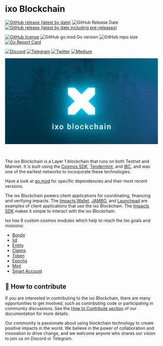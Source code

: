 # ixo Blockchain

[![GitHub release (latest by date)](https://img.shields.io/github/v/release/ixofoundation/ixo-blockchain?color=white&label=release&style=flat-square)](https://github.com/ixofoundation/ixo-blockchain/releases/latest) ![GitHub Release Date](https://img.shields.io/github/release-date/ixofoundation/ixo-blockchain?label=date&color=white&style=flat-square) [![GitHub release (latest by date including pre-releases)](https://img.shields.io/github/v/release/ixofoundation/ixo-blockchain?color=00d2ff&include_prereleases&label=candidate&style=flat-square)](https://github.com/ixofoundation/ixo-blockchain/releases/)

[![GitHub license](https://img.shields.io/github/license/ixofoundation/ixo-blockchain?color=lightgrey&style=flat-square)](https://github.com/ixofoundation/ixo-blockchain/blob/main/LICENSE) ![GitHub go.mod Go version](https://img.shields.io/github/go-mod/go-version/ixofoundation/ixo-blockchain?color=lightgrey&style=flat-square) ![GitHub repo size](https://img.shields.io/github/repo-size/ixofoundation/ixo-blockchain?color=lightgrey&style=flat-square)
[![Go Report Card](https://goreportcard.com/badge/github.com/ixofoundation/ixo-blockchain)](https://goreportcard.com/report/github.com/ixofoundation/ixo-blockchain)

[![Discord](https://img.shields.io/badge/Discord-7289DA?style=for-the-badge&logo=discord&logoColor=white)](https://discord.com/invite/ixo) [![Telegram](https://img.shields.io/badge/Telegram-2CA5E0?style=for-the-badge&logo=telegram&logoColor=white)](https://t.me/ixonetwork)
[![Twitter](https://img.shields.io/badge/Twitter-1DA1F2?style=for-the-badge&logo=twitter&logoColor=white)](https://twitter.com/ixoworld)
[![Medium](https://img.shields.io/badge/Medium-12100E?style=for-the-badge&logo=medium&logoColor=white)](https://medium.com/ixo-blog)

<p align="center">
  <img src="./.github/assets/readme_banner.png" />
</p>
<br />

The ixo Blockchain is a Layer 1 blockchain that runs on both Testnet and Mainnet. It is built using the [Cosmos SDK](https://docs.cosmos.network/main), [Tendermint](https://docs.tendermint.com/), and [IBC](https://ibc.cosmos.network/), and was one of the earliest networks to incorporate these technologies.

Have a look at [go.mod](https://github.com/ixofoundation/ixo-blockchain/blob/main/go.mod) for specific dependencies and their most recent versions.

The ixo Blockchain powers client applications for coordinating, financing and verifying impacts. The [Impacts Wallet](https://github.com/ixofoundation/ixo-Mobile-dev), [JAMBO](https://github.com/ixofoundation/jambo), and [Launchpad](https://github.com/ixofoundation/ixo-webclient) are examples of client applications that use the ixo Blockchain. The [Impacts SDK](https://www.npmjs.com/package/@ixo/impactxclient-sdk) makes it simple to interact with the ixo Blockchain.

Ixo has 8 custom cosmos modules which help to reach the Ixo goals and missions:

- [Bonds](/x/bonds/spec/README.md)
- [Iid](/x/iid/spec/README.md)
- [Entity](/x/entity/spec/README.md)
- [Claims](/x/claims/spec/README.md)
- [Token](/x/token/spec/README.md)
- [Epochs](/x/epochs/README.md)
- [Mint](/x/mint/README.md)
- [Smart Account](/x/smart-account/README.md)

## 🤝 How to contribute

If you are interested in contributing to the ixo Blockchain, there are many opportunities to get involved, such as contributing code or participating in community discussions. See the [How to Contribute section](https://github.com/ixofoundation#how-to-contribute) of our documentation for more details.

Our community is passionate about using blockchain technology to create positive impacts in the world. We believe in the power of collaboration and innovation to drive change, and we welcome anyone who shares our vision to join us on Discord or Telegram.
